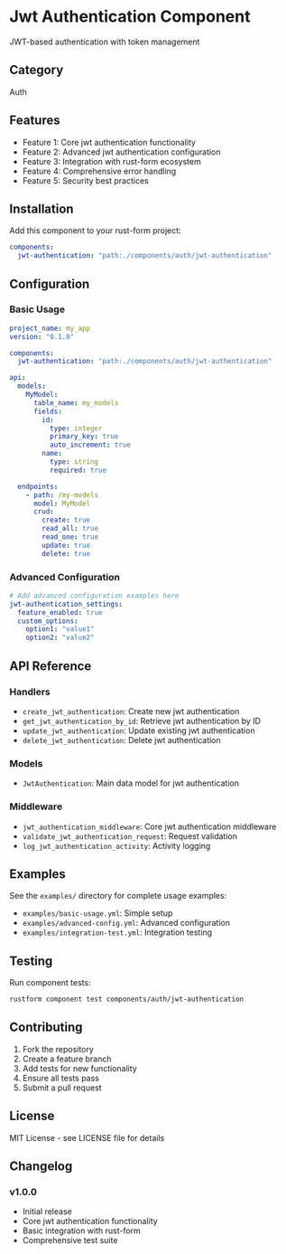 # Jwt Authentication Component

JWT-based authentication with token management

## Category
Auth

## Features
- Feature 1: Core jwt authentication functionality
- Feature 2: Advanced jwt authentication configuration
- Feature 3: Integration with rust-form ecosystem
- Feature 4: Comprehensive error handling
- Feature 5: Security best practices

## Installation

Add this component to your rust-form project:

```yaml
components:
  jwt-authentication: "path:./components/auth/jwt-authentication"
```

## Configuration

### Basic Usage

```yaml
project_name: my_app
version: "0.1.0"

components:
  jwt-authentication: "path:./components/auth/jwt-authentication"

api:
  models:
    MyModel:
      table_name: my_models
      fields:
        id:
          type: integer
          primary_key: true
          auto_increment: true
        name:
          type: string
          required: true

  endpoints:
    - path: /my-models
      model: MyModel
      crud:
        create: true
        read_all: true
        read_one: true
        update: true
        delete: true
```

### Advanced Configuration

```yaml
# Add advanced configuration examples here
jwt-authentication_settings:
  feature_enabled: true
  custom_options:
    option1: "value1"
    option2: "value2"
```

## API Reference

### Handlers
- `create_jwt_authentication`: Create new jwt authentication
- `get_jwt_authentication_by_id`: Retrieve jwt authentication by ID
- `update_jwt_authentication`: Update existing jwt authentication
- `delete_jwt_authentication`: Delete jwt authentication

### Models
- `JwtAuthentication`: Main data model for jwt authentication

### Middleware
- `jwt_authentication_middleware`: Core jwt authentication middleware
- `validate_jwt_authentication_request`: Request validation
- `log_jwt_authentication_activity`: Activity logging

## Examples

See the `examples/` directory for complete usage examples:
- `examples/basic-usage.yml`: Simple setup
- `examples/advanced-config.yml`: Advanced configuration
- `examples/integration-test.yml`: Integration testing

## Testing

Run component tests:

```bash
rustform component test components/auth/jwt-authentication
```

## Contributing

1. Fork the repository
2. Create a feature branch
3. Add tests for new functionality
4. Ensure all tests pass
5. Submit a pull request

## License

MIT License - see LICENSE file for details

## Changelog

### v1.0.0
- Initial release
- Core jwt authentication functionality
- Basic integration with rust-form
- Comprehensive test suite

